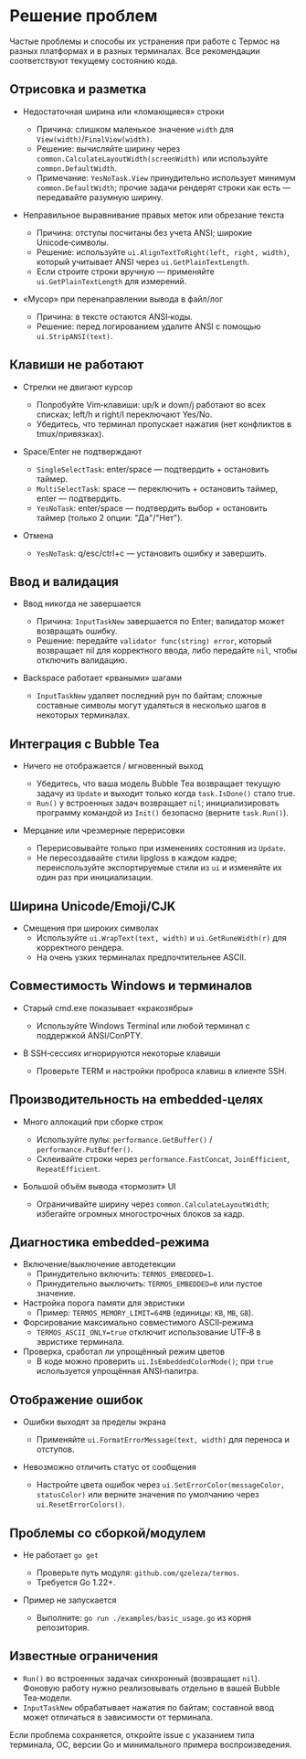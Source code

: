 # Решение проблем

Частые проблемы и способы их устранения при работе с Термос на разных платформах и в разных терминалах. Все рекомендации соответствуют текущему состоянию кода.

## Отрисовка и разметка

- Недостаточная ширина или «ломающиеся» строки
  - Причина: слишком маленькое значение `width` для `View(width)`/`FinalView(width)`.
  - Решение: вычисляйте ширину через `common.CalculateLayoutWidth(screenWidth)` или используйте `common.DefaultWidth`.
  - Примечание: `YesNoTask.View` принудительно использует минимум `common.DefaultWidth`; прочие задачи рендерят строки как есть — передавайте разумную ширину.

- Неправильное выравнивание правых меток или обрезание текста
  - Причина: отступы посчитаны без учета ANSI; широкие Unicode‑символы.
  - Решение: используйте `ui.AlignTextToRight(left, right, width)`, который учитывает ANSI через `ui.GetPlainTextLength`.
  - Если строите строки вручную — применяйте `ui.GetPlainTextLength` для измерений.

- «Мусор» при перенаправлении вывода в файл/лог
  - Причина: в тексте остаются ANSI‑коды.
  - Решение: перед логированием удалите ANSI с помощью `ui.StripANSI(text)`.

## Клавиши не работают

- Стрелки не двигают курсор
  - Попробуйте Vim‑клавиши: up/k и down/j работают во всех списках; left/h и right/l переключают Yes/No.
  - Убедитесь, что терминал пропускает нажатия (нет конфликтов в tmux/привязках).

- Space/Enter не подтверждают
  - `SingleSelectTask`: enter/space — подтвердить + остановить таймер.
  - `MultiSelectTask`: space — переключить + остановить таймер, enter — подтвердить.
  - `YesNoTask`: enter/space — подтвердить выбор + остановить таймер (только 2 опции: "Да"/"Нет").

- Отмена
  - `YesNoTask`: q/esc/ctrl+c — установить ошибку и завершить.

## Ввод и валидация

- Ввод никогда не завершается
  - Причина: `InputTaskNew` завершается по Enter; валидатор может возвращать ошибку.
  - Решение: передайте `validator func(string) error`, который возвращает nil для корректного ввода, либо передайте `nil`, чтобы отключить валидацию.

- Backspace работает «рваными» шагами
  - `InputTaskNew` удаляет последний рун по байтам; сложные составные символы могут удаляться в несколько шагов в некоторых терминалах.

## Интеграция с Bubble Tea

- Ничего не отображается / мгновенный выход
  - Убедитесь, что ваша модель Bubble Tea возвращает текущую задачу из `Update` и выходит только когда `task.IsDone()` стало true.
  - `Run()` у встроенных задач возвращает `nil`; инициализировать программу командой из `Init()` безопасно (верните `task.Run()`).

- Мерцание или чрезмерные перерисовки
  - Перерисовывайте только при изменениях состояния из `Update`.
  - Не пересоздавайте стили lipgloss в каждом кадре; переиспользуйте экспортируемые стили из `ui` и изменяйте их один раз при инициализации.

## Ширина Unicode/Emoji/CJK

- Смещения при широких символах
  - Используйте `ui.WrapText(text, width)` и `ui.GetRuneWidth(r)` для корректного рендера.
  - На очень узких терминалах предпочтительнее ASCII.

## Совместимость Windows и терминалов

- Старый cmd.exe показывает «кракозябры»
  - Используйте Windows Terminal или любой терминал с поддержкой ANSI/ConPTY.

- В SSH‑сессиях игнорируются некоторые клавиши
  - Проверьте TERM и настройки проброса клавиш в клиенте SSH.

## Производительность на embedded‑целях

- Много аллокаций при сборке строк
  - Используйте пулы: `performance.GetBuffer()` / `performance.PutBuffer()`.
  - Склеивайте строки через `performance.FastConcat`, `JoinEfficient`, `RepeatEfficient`.

- Большой объём вывода «тормозит» UI
  - Ограничивайте ширину через `common.CalculateLayoutWidth`; избегайте огромных многострочных блоков за кадр.

## Диагностика embedded‑режима

- Включение/выключение автодетекции
  - Принудительно включить: `TERMOS_EMBEDDED=1`.
  - Принудительно выключить: `TERMOS_EMBEDDED=0` или пустое значение.
- Настройка порога памяти для эвристики
  - Пример: `TERMOS_MEMORY_LIMIT=64MB` (единицы: `KB`, `MB`, `GB`).
- Форсирование максимально совместимого ASCII‑режима
  - `TERMOS_ASCII_ONLY=true` отключит использование UTF‑8 в эвристике терминала.
- Проверка, сработал ли упрощённый режим цветов
  - В коде можно проверить `ui.IsEmbeddedColorMode()`; при `true` используется упрощённая ANSI‑палитра.

## Отображение ошибок

- Ошибки выходят за пределы экрана
  - Применяйте `ui.FormatErrorMessage(text, width)` для переноса и отступов.

- Невозможно отличить статус от сообщения
  - Настройте цвета ошибок через `ui.SetErrorColor(messageColor, statusColor)` или верните значения по умолчанию через `ui.ResetErrorColors()`.

## Проблемы со сборкой/модулем

- Не работает `go get`
  - Проверьте путь модуля: `github.com/qzeleza/termos`.
  - Требуется Go 1.22+.

- Пример не запускается
  - Выполните: `go run ./examples/basic_usage.go` из корня репозитория.

## Известные ограничения

- `Run()` во встроенных задачах синхронный (возвращает `nil`). Фоновую работу нужно реализовывать отдельно в вашей Bubble Tea‑модели.
- `InputTaskNew` обрабатывает нажатия по байтам; составной ввод может отличаться в зависимости от терминала.

Если проблема сохраняется, откройте issue с указанием типа терминала, ОС, версии Go и минимального примера воспроизведения.
